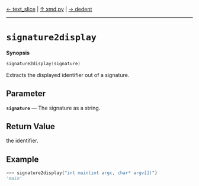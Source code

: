 [&#8592; text_slice](xmd.py--text_slice.md) | [&#8593; xmd.py](xmd.py.md) | [&#8594; dedent](xmd.py--dedent.md)
***

# `signature2display`
**Synopsis**

```cpp
signature2display(signature)
```

Extracts the displayed identifier out of a signature.

## Parameter
**`signature`** &#8213; The signature as a string.  
## Return Value

the identifier.

## Example

```python
>>> signature2display("int main(int argc, char* argv[])")
'main'
```


